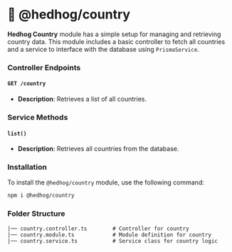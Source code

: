 # 🦔 @hedhog/country

**Hedhog Country** module has a simple setup for managing and retrieving country data. This module includes a basic controller to fetch all countries and a service to interface with the database using `PrismaService`.

### Controller Endpoints

#### `GET /country`

- **Description**: Retrieves a list of all countries.

### Service Methods

#### `list()`

- **Description**: Retrieves all countries from the database.

### Installation

To install the `@hedhog/country` module, use the following command:

```bash
npm i @hedhog/country
```

### Folder Structure

```plaintext
|── country.controller.ts        # Controller for country
|── country.module.ts            # Module definition for country
|── country.service.ts           # Service class for country logic
```
